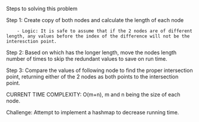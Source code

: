 Steps to solving this problem

  Step 1: Create copy of both nodes and calculate the length of each node
    
		- Logic: It is safe to assume that if the 2 nodes are of different length, any values before the index of the difference will not be the interesction point.
		
  Step 2: Based on which has the longer length, move the nodes length number of times to skip the redundant values to save on run time.
	
  Step 3: Compare the values of following node to find the proper intersection point, returning either of the 2 nodes as both points to the intersection point.

CURRENT TIME COMPLEXITY: O(m+n), m and n being the size of each node.


Challenge:
  Attempt to implement a hashmap to decrease running time.
